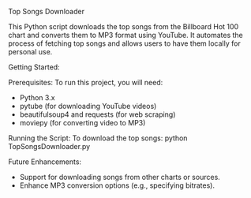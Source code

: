 Top Songs Downloader

This Python script downloads the top songs from the Billboard Hot 100 chart and converts them to MP3 format using YouTube. It automates the process of fetching top songs and allows users to have them locally for personal use.

Getting Started:

Prerequisites:
To run this project, you will need:
- Python 3.x
- pytube (for downloading YouTube videos)
- beautifulsoup4 and requests (for web scraping)
- moviepy (for converting video to MP3)

Running the Script:
To download the top songs:
python TopSongsDownloader.py


Future Enhancements:
- Support for downloading songs from other charts or sources.
- Enhance MP3 conversion options (e.g., specifying bitrates).


